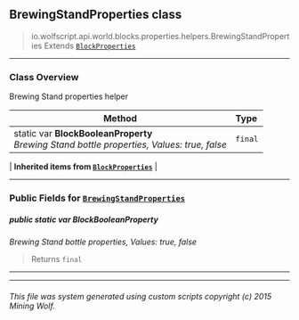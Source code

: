 ## BrewingStandProperties __class__

>io.wolfscript.api.world.blocks.properties.helpers.BrewingStandProperties
>Extends [`BlockProperties`](BlockProperties.md)

---

### Class Overview

Brewing Stand properties helper

Method | Type   
--- | :--- 
static var __BlockBooleanProperty__ <br> _Brewing Stand bottle properties, Values: true, false_ | `final`
 |
__Inherited items from [`BlockProperties`](BlockProperties.md)__ |





---


### Public Fields for [`BrewingStandProperties`](BrewingStandProperties.md)

##### <a id='blockbooleanproperty'></a>public static var __BlockBooleanProperty__

_Brewing Stand bottle properties, Values: true, false_

>Returns
>  `final`

---


---


###### This file was system generated using custom scripts copyright (c) 2015 Mining Wolf.
	

